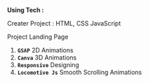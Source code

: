 **Using Tech :**

Creater Project :  HTML, CSS JavaScript

Project Landing Page

1. **`GSAP`** 2D Animations
2. **`Canva`** 3D Animations
3. **`Responsive`** Designing
4. **`Locomotive Js`** Smooth Scrolling Animations
